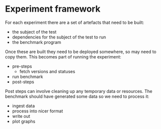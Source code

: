 # Experiment framework

For each experiment there are a set of artefacts that need to be built:

- the subject of the test
- dependencies for the subject of the test to run
- the benchmark program

Once these are built they need to be deployed somewhere, so may need to copy them. This becomes part of running the experiment:

- pre-steps
  - fetch versions and statuses
- run benchmark
- post-steps

Post steps can involve cleaning up any temporary data or resources. The benchmark should have generated some data so we need to process it:

- ingest data
- process into nicer format
- write out
- plot graphs
